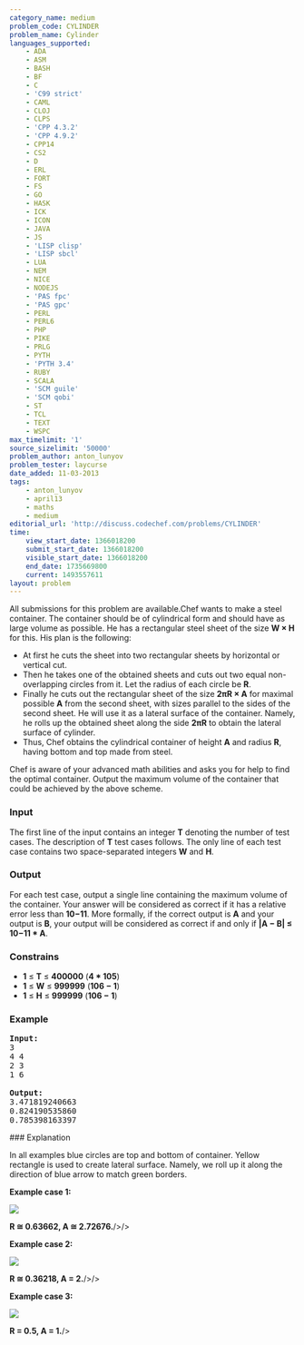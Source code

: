 ```yaml
---
category_name: medium
problem_code: CYLINDER
problem_name: Cylinder
languages_supported:
    - ADA
    - ASM
    - BASH
    - BF
    - C
    - 'C99 strict'
    - CAML
    - CLOJ
    - CLPS
    - 'CPP 4.3.2'
    - 'CPP 4.9.2'
    - CPP14
    - CS2
    - D
    - ERL
    - FORT
    - FS
    - GO
    - HASK
    - ICK
    - ICON
    - JAVA
    - JS
    - 'LISP clisp'
    - 'LISP sbcl'
    - LUA
    - NEM
    - NICE
    - NODEJS
    - 'PAS fpc'
    - 'PAS gpc'
    - PERL
    - PERL6
    - PHP
    - PIKE
    - PRLG
    - PYTH
    - 'PYTH 3.4'
    - RUBY
    - SCALA
    - 'SCM guile'
    - 'SCM qobi'
    - ST
    - TCL
    - TEXT
    - WSPC
max_timelimit: '1'
source_sizelimit: '50000'
problem_author: anton_lunyov
problem_tester: laycurse
date_added: 11-03-2013
tags:
    - anton_lunyov
    - april13
    - maths
    - medium
editorial_url: 'http://discuss.codechef.com/problems/CYLINDER'
time:
    view_start_date: 1366018200
    submit_start_date: 1366018200
    visible_start_date: 1366018200
    end_date: 1735669800
    current: 1493557611
layout: problem
---
```

All submissions for this problem are available.Chef wants to make a steel container. The container should be of cylindrical form and should have as large volume as possible. He has a rectangular steel sheet of the size **W × H** for this. His plan is the following:

- At first he cuts the sheet into two rectangular sheets by horizontal or vertical cut.
- Then he takes one of the obtained sheets and cuts out two equal non-overlapping circles from it. Let the radius of each circle be **R**.
- Finally he cuts out the rectangular sheet of the size **2πR × A** for maximal possible **A** from the second sheet, with sizes parallel to the sides of the second sheet. He will use it as a lateral surface of the container. Namely, he rolls up the obtained sheet along the side **2πR** to obtain the lateral surface of cylinder.
- Thus, Chef obtains the cylindrical container of height **A** and radius **R**, having bottom and top made from steel.

Chef is aware of your advanced math abilities and asks you for help to find the optimal container. Output the maximum volume of the container that could be achieved by the above scheme.

### Input

The first line of the input contains an integer **T** denoting the number of test cases. The description of **T** test cases follows. The only line of each test case contains two space-separated integers **W** and **H**.

### Output

For each test case, output a single line containing the maximum volume of the container. Your answer will be considered as correct if it has a relative error less than **10−11**. More formally, if the correct output is **A** and your output is **B**, your output will be considered as correct if and only if **|A − B| ≤ 10−11 \* A**.

### Constrains

- **1** ≤ **T** ≤ **400000** (**4 \* 105**)
- **1** ≤ **W** ≤ **999999** (**106 − 1**)
- **1** ≤ **H** ≤ **999999** (**106 − 1**)

### Example

<pre>
<b>Input:</b>
3
4 4
2 3
1 6

<b>Output:</b>
3.471819240663
0.824190535860
0.785398163397
</pre>### Explanation

In all examples blue circles are top and bottom of container. Yellow rectangle is used to create lateral surface. Namely, we roll up it along the direction of blue arrow to match green borders.

**Example case 1:**

![](//codechef.com/download/CYLINDER_Example1.png)

**R ≅ 0.63662, A ≅ 2.72676.**/>/>

**Example case 2:**

![](//codechef.com/download/CYLINDER_Example2.png)

**R ≅ 0.36218, A = 2.**/>/>

**Example case 3:**

![](//codechef.com/download/CYLINDER_Example3.png)

**R = 0.5, A = 1.**/>
